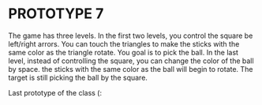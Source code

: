 PROTOTYPE 7
====

The game has three levels. In the first two levels, you control the square be left/right arrors. You can touch the triangles to make the sticks with the same color as the triangle rotate. You goal is to pick the ball. In the last level, instead of controlling the square, you can change the color of the ball by space. the sticks with the same color as the ball will begin to rotate. The target is still picking the ball by the square.

Last prototype of the class (:
